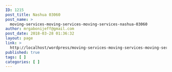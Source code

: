 ```yaml
---
ID: 1215
post_title: Nashua 03060
post_name: >
  moving-services-moving-services-moving-services-nashua-03060
author: mrgabonijeff@gmail.com
post_date: 2018-03-28 01:36:32
layout: page
link: >
  http://localhost/wordpress/moving-services-moving-services-moving-services-nashua-03060/
published: true
tags: [ ]
categories: [ ]
---
```

